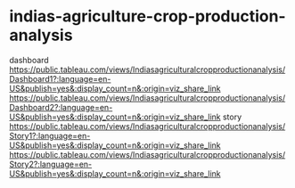 # indias-agriculture-crop-production-analysis

dashboard https://public.tableau.com/views/Indiasagriculturalcropproductionanalysis/Dashboard1?:language=en-US&publish=yes&:display_count=n&:origin=viz_share_link
          https://public.tableau.com/views/Indiasagriculturalcropproductionanalysis/Dashboard2?:language=en-US&publish=yes&:display_count=n&:origin=viz_share_link
story    
          https://public.tableau.com/views/Indiasagriculturalcropproductionanalysis/Story1?:language=en-US&publish=yes&:display_count=n&:origin=viz_share_link
          https://public.tableau.com/views/Indiasagriculturalcropproductionanalysis/Story2?:language=en-US&publish=yes&:display_count=n&:origin=viz_share_link
